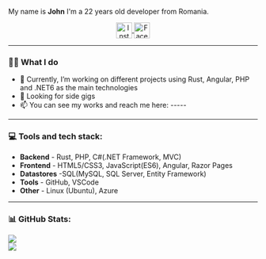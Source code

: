 


 

 
My name is **John** I'm a 22 years old developer from Romania.
 
<p align="center">
   <a href="https://www.instagram.com/ioan_manu/" target="_blank">
      <img src="https://i.imgur.com/ZrXj1Qh.png" alt="Instagram" width="32" align="center">
   </a>
 
   <a href="https://www.facebook.com/Manu.Ioan.9" target="_blank" rel="nofollow">
      <img src="https://i.imgur.com/4A7maHh.png" alt="Facebok" width="32" align="center">
   </a>

</p>
 

 
---
 
### 🧑‍💻 What I do
 
   - 💼 Currently, I’m working on different projects using Rust, Angular, PHP and .NET6 as the main technologies
   - 👀 Looking for side gigs
   - 📫 You can see my works and reach me here: -----
---
 
### 💻 Tools and tech stack:
 
   * **Backend** - Rust, PHP, C#(.NET Framework, MVC)
   * **Frontend** - HTML5/CSS3, JavaScript(ES6), Angular, Razor Pages
   * **Datastores** -SQL(MySQL, SQL Server, Entity Framework)
   * **Tools** - GitHub, VSCode
   * **Other** - Linux (Ubuntu), Azure
 
---
### 📊 GitHub Stats:
![](https://github-readme-stats.vercel.app/api?username=ManuIoan&theme=tokyonight&hide_border=true&include_all_commits=true&count_private=true)<br/>
![](https://github-readme-streak-stats.herokuapp.com/?user=ManuIoan&theme=tokyonight&hide_border=true)<br/>


